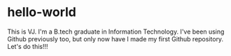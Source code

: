 # hello-world
This is VJ. I'm a B.tech graduate in Information Technology. I've been using Github previously too, but only now have I made my first Github repository. Let's do this!!!
